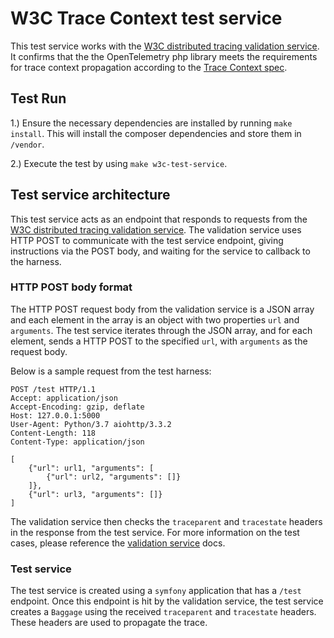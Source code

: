 # W3C Trace Context test service

This test service works with the [W3C distributed tracing validation service](https://github.com/w3c/trace-context/tree/master/test). It confirms that the the OpenTelemetry php library meets the requirements for trace context propagation according to the [Trace Context spec](https://www.w3.org/TR/trace-context/).

## Test Run

1.) Ensure the necessary dependencies are installed by running `make install`.  This will install the composer dependencies and store them in `/vendor`.

2.) Execute the test by using `make w3c-test-service`.

## Test service architecture

This test service acts as an endpoint that responds to requests from the [W3C distributed tracing validation service](https://github.com/w3c/trace-context/tree/master/test). The validation service uses HTTP POST to communicate with the test service endpoint, giving instructions via the POST body, and waiting for the service to callback to the harness.

### HTTP POST body format

The HTTP POST request body from the validation service is a JSON array and each element in the array is an object with two properties `url` and `arguments`. The test service iterates through the JSON array, and for each element, sends a HTTP POST to the specified `url`, with `arguments` as the request body.

Below is a sample request from the test harness:

```
POST /test HTTP/1.1
Accept: application/json
Accept-Encoding: gzip, deflate
Host: 127.0.0.1:5000
User-Agent: Python/3.7 aiohttp/3.3.2
Content-Length: 118
Content-Type: application/json

[
    {"url": url1, "arguments": [
        {"url": url2, "arguments": []}
    ]},
    {"url": url3, "arguments": []}
]
```

The validation service then checks the `traceparent` and `tracestate` headers in the response from the test service. For more information on the test cases, please reference the [validation service](https://github.com/w3c/trace-context/tree/master/test#run-test-cases) docs. 

### Test service

The test service is created using a `symfony` application that has a `/test` endpoint. Once this endpoint is hit by the validation service, the test service creates a `Baggage` using the received `traceparent` and `tracestate` headers. These headers are used to propagate the trace.

